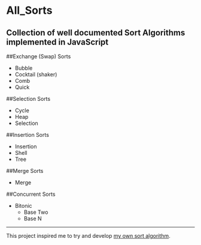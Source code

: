 # All_Sorts
Collection of well documented Sort Algorithms implemented in JavaScript
---
##Exchange (Swap) Sorts
* Bubble
* Cocktail (shaker)
* Comb
* Quick

##Selection Sorts
* Cycle
* Heap
* Selection

##Insertion Sorts
* Insertion
* Shell
* Tree

##Merge Sorts
* Merge

##Concurrent Sorts
* Bitonic
  - Base Two
  - Base N

---
This project inspired me to try and develop [my own sort algorithm](https://github.com/TracyGJG/My-Sorts/blob/master/README.md).
